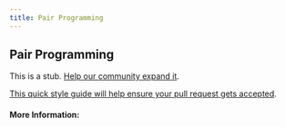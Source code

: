 ```yaml
---
title: Pair Programming
---
```


## Pair Programming

This is a stub. [Help our community expand it](https://github.com/freecodecamp/guides/tree/master/src/pages/articles/agile/pair-programming/index.md).

[This quick style guide will help ensure your pull request gets accepted](https://github.com/freeCodeCamp/guides/blob/master/README.md).

<!-- The article goes here, in GitHub-flavored Markdown. Feel free to add YouTube videos, images, and CodePen/JSBin embeds  -->

#### More Information:
<!-- Please add any articles you think might be helpful to read before writing the article -->


